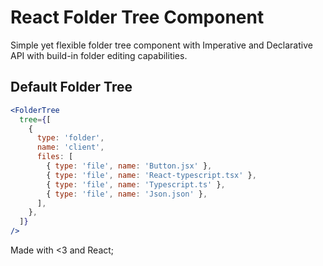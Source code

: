 # React Folder Tree Component

Simple yet flexible folder tree component with Imperative and Declarative API with build-in folder editing capabilities.

## Default Folder Tree

```jsx
<FolderTree
  tree={[
    {
      type: 'folder',
      name: 'client',
      files: [
        { type: 'file', name: 'Button.jsx' },
        { type: 'file', name: 'React-typescript.tsx' },
        { type: 'file', name: 'Typescript.ts' },
        { type: 'file', name: 'Json.json' },
      ],
    },
  ]}
/>
```

Made with <3 and React;
